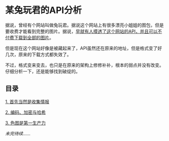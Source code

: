 # 某兔玩君的API分析

据说，曾经有个网站叫做兔玩君。据说这个网站上有很多漂亮小姐姐的图包，但是要收费才能看到完整的图片。据说，[早就有人摸透了这个网站的API，并且可以不付费下载到全部的图片](http://blog.hytcshare.com/post/tuwan-spider.html)。

但是现在这个网站好像是被藏起来了，API虽然还在原来的地址，但是格式变了好几次，原来的下载方式都失效了。

不过，格式变来变去，也只是在原来的架构上修修补补，根本的弱点并没有改变。仔细分析一下，还是能够找到破绽的。

## 目录

[1. 首先当然是收集情报](docs/chapter1.md)

[2. 编码、加密与哈希](docs/chapter2.md)

[3. 色图是第一生产力](docs/chapter3.md)

_未完待续……_
